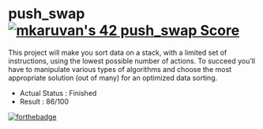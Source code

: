# push_swap [![mkaruvan's 42 push_swap Score](https://badge42.vercel.app/api/v2/clbza7w7b00110fl7w15e2x3y/project/2551923)](https://github.com/JaeSeoKim/badge42)
This project will make you sort data on a stack, with a limited set of instructions, using the lowest possible number of actions. To succeed you’ll have to manipulate various types of algorithms and choose the most appropriate solution (out of many) for an optimized data sorting.
- Actual Status : Finished
- Result        : 86/100

[![forthebadge](https://forthebadge.com/images/badges/made-with-c.svg)](https://forthebadge.com)